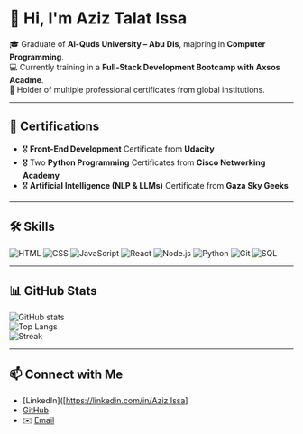 # 👋 Hi, I'm Aziz Talat Issa

🎓 Graduate of **Al-Quds University – Abu Dis**, majoring in **Computer Programming**.  
💻 Currently training in a **Full-Stack Development Bootcamp with Axsos Acadme**.  
📜 Holder of multiple professional certificates from global institutions.

---

## 🏅 Certifications
- 🎖️ **Front-End Development** Certificate from **Udacity**   
- 🎖️ Two **Python Programming** Certificates from **Cisco Networking Academy**  
- 🎖️ **Artificial Intelligence (NLP & LLMs)** Certificate from **Gaza Sky Geeks**

---

## 🛠️ Skills
![HTML](https://img.shields.io/badge/-HTML5-E34F26?style=for-the-badge&logo=html5&logoColor=white)
![CSS](https://img.shields.io/badge/-CSS3-1572B6?style=for-the-badge&logo=css3)
![JavaScript](https://img.shields.io/badge/-JavaScript-F7DF1E?style=for-the-badge&logo=javascript&logoColor=000)
![React](https://img.shields.io/badge/-React-61DAFB?style=for-the-badge&logo=react&logoColor=000)
![Node.js](https://img.shields.io/badge/-Node.js-339933?style=for-the-badge&logo=nodedotjs&logoColor=fff)
![Python](https://img.shields.io/badge/-Python-3776AB?style=for-the-badge&logo=python&logoColor=fff)
![Git](https://img.shields.io/badge/-Git-F05032?style=for-the-badge&logo=git&logoColor=fff)
![SQL](https://img.shields.io/badge/-SQL-4479A1?style=for-the-badge&logo=mysql&logoColor=fff)

---

## 📊 GitHub Stats
![GitHub stats](https://github-readme-stats.vercel.app/api?username=YOUR_GITHUB_USERNAME&show_icons=true&theme=radical)  
![Top Langs](https://github-readme-stats.vercel.app/api/top-langs/?username=YOUR_GITHUB_USERNAME&layout=compact&theme=radical)  
![Streak](https://streak-stats.demolab.com?user=YOUR_GITHUB_USERNAME&theme=radical)

---

## 📫 Connect with Me
- [LinkedIn]([[https://linkedin.com/in/‏Aziz Issa](https://www.linkedin.com/in/aziz-issa-31471b332/)]  
- [GitHub]([https://github.com/YOUR_GITHUB_USERNAME](https://github.com/AzizEssa1412))  
- ✉️ [Email](aziz.issa@students.alquds.edu)
